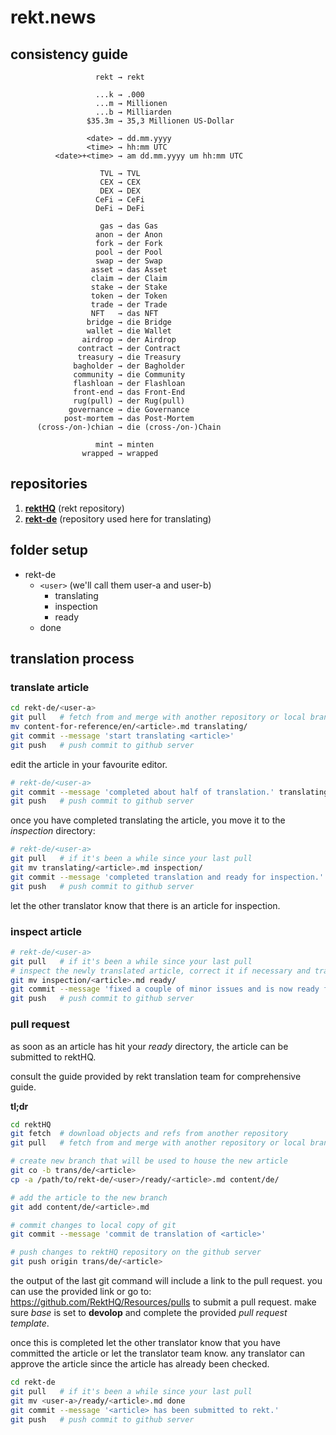 # rekt.news

## consistency guide

```
                   rekt → rekt

                   ...k → .000
                   ...m → Millionen
                   ...b → Milliarden
                 $35.3m → 35,3 Millionen US-Dollar

                 <date> → dd.mm.yyyy
                 <time> → hh:mm UTC
          <date>+<time> → am dd.mm.yyyy um hh:mm UTC

                    TVL → TVL
                    CEX → CEX
                    DEX → DEX
                   CeFi → CeFi
                   DeFi → DeFi

                    gas → das Gas
                   anon → der Anon
                   fork → der Fork
                   pool → der Pool
                   swap → der Swap
                  asset → das Asset
                  claim → der Claim
                  stake → der Stake
                  token → der Token
                  trade → der Trade
                  NFT   → das NFT
                 bridge → die Bridge
                 wallet → die Wallet
                airdrop → der Airdrop
               contract → der Contract
               treasury → die Treasury
              bagholder → der Bagholder
              community → die Community
              flashloan → der Flashloan
              front-end → das Front-End
              rug(pull) → der Rug(pull)
             governance → die Governance
            post-mortem → das Post-Mortem
      (cross-/on-)chian → die (cross-/on-)Chain

                   mint → minten
                wrapped → wrapped
```

## repositories

1. **[rektHQ](https://github.com/RektHQ/Resources)** (rekt repository)
2. **[rekt-de](https://github.com/ohyi/rekt.news)** (repository used here for translating)


## folder setup

* rekt-de
    * `<user>` (we'll call them user-a and user-b)
        * translating
        * inspection
        * ready
    * done


## translation process

### translate article

~~~bash
cd rekt-de/<user-a>
git pull   # fetch from and merge with another repository or local branch
mv content-for-reference/en/<article>.md translating/
git commit --message 'start translating <article>'
git push   # push commit to github server
~~~

edit the article in your favourite editor.

~~~bash
# rekt-de/<user-a>
git commit --message 'completed about half of translation.' translating/<article>.md
git push   # push commit to github server
~~~

once you have completed translating the article, you move it to the _inspection_ directory:

~~~bash
# rekt-de/<user-a>
git pull   # if it's been a while since your last pull
git mv translating/<article>.md inspection/
git commit --message 'completed translation and ready for inspection.'
git push   # push commit to github server
~~~

let the other translator know that there is an article for inspection.


### inspect article

~~~bash
# rekt-de/<user-a>
git pull   # if it's been a while since your last pull
# inspect the newly translated article, correct it if necessary and transfer the article to the _ready_ directory:
git mv inspection/<article>.md ready/
git commit --message 'fixed a couple of minor issues and is now ready for PR.'
git push   # push commit to github server
~~~


### pull request

as soon as an article has hit your _ready_ directory, the article can be submitted to rektHQ.

consult the guide provided by rekt translation team for comprehensive guide.

**tl;dr**

~~~bash
cd rektHQ
git fetch  # download objects and refs from another repository
git pull   # fetch from and merge with another repository or local branch

# create new branch that will be used to house the new article
git co -b trans/de/<article>
cp -a /path/to/rekt-de/<user>/ready/<article>.md content/de/

# add the article to the new branch
git add content/de/<article>.md

# commit changes to local copy of git
git commit --message 'commit de translation of <article>'

# push changes to rektHQ repository on the github server
git push origin trans/de/<article>
~~~

the output of the last git command will include a link to the pull request. you
can use the provided link or go to: https://github.com/RektHQ/Resources/pulls
to submit a pull request. make sure _base_ is set to **devolop** and complete
the provided _pull request template_.

once this is completed let the other translator know that you have committed
the article or let the translator team know. any translator can approve the
article since the article has already been checked.

~~~bash
cd rekt-de
git pull   # if it's been a while since your last pull
git mv <user-a>/ready/<article>.md done
git commit --message '<article> has been submitted to rekt.'
git push   # push commit to github server
~~~

